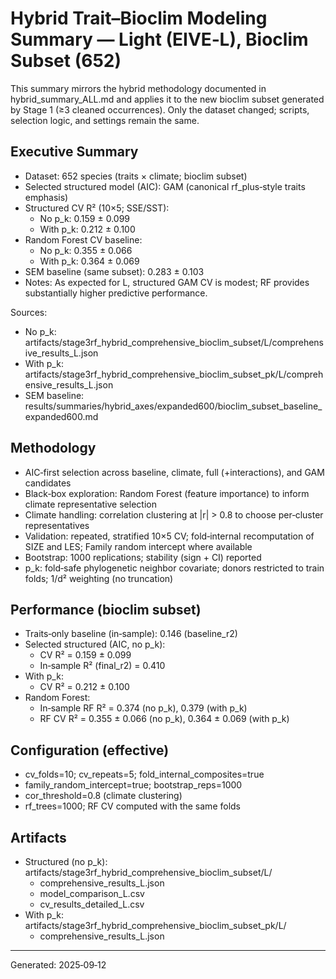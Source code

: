 # Hybrid Trait–Bioclim Modeling Summary — Light (EIVE‑L), Bioclim Subset (652)

This summary mirrors the hybrid methodology documented in hybrid_summary_ALL.md and applies it to the new bioclim subset generated by Stage 1 (≥3 cleaned occurrences). Only the dataset changed; scripts, selection logic, and settings remain the same.

## Executive Summary

- Dataset: 652 species (traits × climate; bioclim subset)
- Selected structured model (AIC): GAM (canonical rf_plus‑style traits emphasis)
- Structured CV R² (10×5; SSE/SST):
  - No p_k: 0.159 ± 0.099
  - With p_k: 0.212 ± 0.100
- Random Forest CV baseline:
  - No p_k: 0.355 ± 0.066
  - With p_k: 0.364 ± 0.069
- SEM baseline (same subset): 0.283 ± 0.103
- Notes: As expected for L, structured GAM CV is modest; RF provides substantially higher predictive performance.

Sources:
- No p_k: artifacts/stage3rf_hybrid_comprehensive_bioclim_subset/L/comprehensive_results_L.json
- With p_k: artifacts/stage3rf_hybrid_comprehensive_bioclim_subset_pk/L/comprehensive_results_L.json
- SEM baseline: results/summaries/hybrid_axes/expanded600/bioclim_subset_baseline_expanded600.md

## Methodology

- AIC‑first selection across baseline, climate, full (+interactions), and GAM candidates
- Black‑box exploration: Random Forest (feature importance) to inform climate representative selection
- Climate handling: correlation clustering at |r| > 0.8 to choose per‑cluster representatives
- Validation: repeated, stratified 10×5 CV; fold‑internal recomputation of SIZE and LES; Family random intercept where available
- Bootstrap: 1000 replications; stability (sign + CI) reported
- p_k: fold‑safe phylogenetic neighbor covariate; donors restricted to train folds; 1/d² weighting (no truncation)

## Performance (bioclim subset)

- Traits‑only baseline (in‑sample): 0.146 (baseline_r2)
- Selected structured (AIC, no p_k):
  - CV R² = 0.159 ± 0.099
  - In‑sample R² (final_r2) = 0.410
- With p_k:
  - CV R² = 0.212 ± 0.100
- Random Forest:
  - In‑sample RF R² = 0.374 (no p_k), 0.379 (with p_k)
  - RF CV R² = 0.355 ± 0.066 (no p_k), 0.364 ± 0.069 (with p_k)

## Configuration (effective)

- cv_folds=10; cv_repeats=5; fold_internal_composites=true
- family_random_intercept=true; bootstrap_reps=1000
- cor_threshold=0.8 (climate clustering)
- rf_trees=1000; RF CV computed with the same folds

## Artifacts

- Structured (no p_k): artifacts/stage3rf_hybrid_comprehensive_bioclim_subset/L/
  - comprehensive_results_L.json
  - model_comparison_L.csv
  - cv_results_detailed_L.csv
- With p_k: artifacts/stage3rf_hybrid_comprehensive_bioclim_subset_pk/L/
  - comprehensive_results_L.json

---
Generated: 2025‑09‑12
